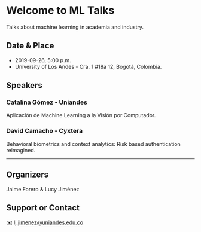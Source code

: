# Welcome to ML Talks

Talks about machine learning in academia and industry.

## Date & Place

* 2019-09-26, 5:00 p.m.
* University of Los Andes - Cra. 1 #18a 12, Bogotá, Colombia.

## Speakers

### **Catalina Gómez** - Uniandes
Aplicación de Machine Learning a la Visión por Computador.

### **David Camacho** - Cyxtera
Behavioral biometrics and context analytics: Risk based authentication reimagined.

****

## Organizers
Jaime Forero & Lucy Jiménez

## Support or Contact
:envelope: lj.jimenez@uniandes.edu.co
